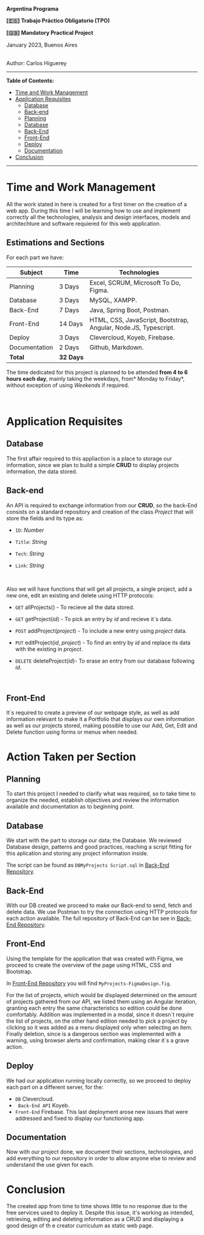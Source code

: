 **Argentina Programa**

**[🇪🇸] Trabajo Práctico Obligatorio (TPO)**

**[🇬🇧] Mandatory Practical Project**

January 2023, Buenos Aires

<br>
Author: Carlos Higuerey

***

**Table of Contents:**

- [Time and Work Management](#time-and-work-management)
- [Application Requisites](#application-requisites)
  * [Database](#database)
  * [Back-end](#back-end)
  * [Planning](#planning)
  * [Database](#database-1)
  * [Back-End](#back-end)
  * [Front-End](#front-end)
  * [Deploy](#deploy)
  * [Documentation](#documentation)
- [Conclusion](#conclusion)


***

# Time and Work Management
All the work stated in here is created for a first timer on the creation of a web app. During this time I will be learning how to use and implement correctly all the technologies, analysis and design interfaces, models and architechture and software requiered for this web application.

## Estimations and Sections
For each part we have:

| Subject       | Time        | Technologies                                                         |
| ------------- | ----------- | -------------------------------------------------------------------- |
| Planning      | 3 Days      | Excel, SCRUM, Microsoft To Do, <br>Figma.                            |
| Database      | 3 Days      | MySQL, XAMPP.                                                        |
| Back-End      | 7 Days      | Java, Spring Boot, Postman.                                          |
| Front-End     | 14 Days     | HTML, CSS, JavaScript, Bootstrap, <br> Angular, Node.JS, Typescript. |
| Deploy        | 3 Days      | Clevercloud, Koyeb, Firebase.                                        |
| Documentation | 2 Days      | Github, Markdown.                                                    |
| **Total**     | **32 Days** |


The time dedicated for this project is planned to be attended **from 4 to 6 hours each day**, mainly taking the weekdays, from* Monday to Friday*, without exception of using *Weekends* if required.

<br>

# Application Requisites

## Database

The first affair required to this appliaction is a place to storage our information, since we plan to build a simple **CRUD** to display projects information, the data stored.


## Back-end

An API is required to exchange information from our **CRUD**, so the back-End consists on a standard repository and creation of the class *Project*  that will store the fields and its type as:

- `ID`: *Number*

- `Title`: *String*

- `Tech`: *String*

- `Link`: *String*
<br>

Also we will have functions that will get all projects, a single project, add a new one, edit an existing and delete using HTTP protocols:

- `GET` allProjects() - To recieve all the data stored.

- `GET` getProject(*id*) - To pick an entry by *id* and recieve it´s data.

- `POST` addProject(*project*) - To include a new entry using *project* data.

- `PUT` editProject(*id*, *project*) - To find an entry by *id* and replace its data with the existing in *project*.

- `DELETE` deleteProject(*id*)- To erase an entry from our database following *id*.
<br>

## Front-End
It´s required to create a preview of our webpage style, as well as add information relevant to make it a Portfolio that displays our own information as well as our projects stored, making possible to use our Add, Get, Edit and Delete function using forms or menus when needed.


# Action Taken per Section

## Planning

To start this project I needed to clarify what was required, so to take time to organize the needed, establish objectives and review the information available and documentation as to beginning point.

## Database

We start with the part to storage our data; the Database. We reviewed Database design, patterns and good practices, reaching a script fitting for this aplication and storing any project information inside.

The script can be found as `DBMyProjects Script.sql` in [Back-End Repository][Back-End Repository].

## Back-End

With our DB created we proceed to make our Back-end to send, fetch and delete data. We use Postman to try the connection using HTTP protocols for each action available. The full repository of Back-End can be see in [Back-End Repository][Back-End Repository].

## Front-End

Using the template for the application that was created with Figma, we proceed to create the overview of the page using HTML, CSS and Bootstrap.

In [Front-End Repository](https://github.com/carlohigue/AP-TPO-Front-End "Front-End Repository") you will find `MyProjects-FigmaDesign.fig`.

For the list of projects, which would be displayed determined on the amount of projects gathered from our API, we listed them using an Angular iteration, granting each entry the same characteristics so edition could be done comfortably.
Addition was implemented in a modal, since it doesn´t require the list of projects, on the other hand edition needed to pick a project by clicking so it was added as a menu displayed only when selecting an item. Finally deletion, since is a dangerous section was  implemented with a warning, using browser alerts and confirmation, making clear it´s a grave action.

## Deploy

We had our application running locally correctly, so we proceed to deploy each part on a different server, for the:
- `DB` Clevercloud.
- ` Back-End API` Koyeb.
- `Front-End` Firebase.
This last deployment arose new issues that were addressed and fixed to display our functioning app.

## Documentation

Now with  our project done, we document their sections, technologies, and add everything to our repository in order to allow anyone else to review and understand the use  given for each.

# Conclusion

The created app from time to time shows little to no response due to the free services used to deploy it. Despite this issue, it's working as intended, retrieving, editing and deleting information as a CRUD and displaying a good design of th e creator curriculum as static web page.

[Back-End Repository]: https://github.com/carlohigue/AP-TPO-Back-End "Back-End Repository"
